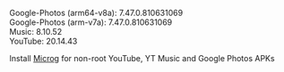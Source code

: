 Google-Photos (arm64-v8a): 7.47.0.810631069  
Google-Photos (arm-v7a): 7.47.0.810631069  
Music: 8.10.52  
YouTube: 20.14.43  

Install [Microg](https://github.com/ReVanced/GmsCore/releases) for non-root YouTube, YT Music and Google Photos APKs  
